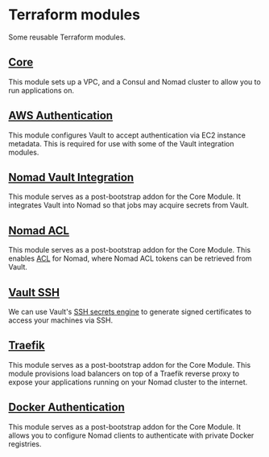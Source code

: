 # Terraform modules

Some reusable Terraform modules.

## [Core](modules/core)

This module sets up a VPC, and a Consul and Nomad cluster to allow you to run applications on.

## [AWS Authentication](modules/aws-auth)

This module configures Vault to accept authentication via EC2 instance metadata. This is required
for use with some of the Vault integration modules.

## [Nomad Vault Integration](modules/nomad-vault-integration)

This module serves as a post-bootstrap addon for the Core Module. It integrates Vault into Nomad
so that jobs may acquire secrets from Vault.

## [Nomad ACL](modules/nomad-acl)

This module serves as a post-bootstrap addon for the Core Module. This enables
[ACL](https://www.nomadproject.io/guides/acl.html) for Nomad, where Nomad ACL tokens can be
retrieved from Vault.

## [Vault SSH](modules/vault-ssh)

We can use Vault's
[SSH secrets engine](https://www.vaultproject.io/docs/secrets/ssh/signed-ssh-certificates.html) to
generate signed certificates to access your machines via SSH.

## [Traefik](modules/traefik)

This module serves as a post-bootstrap addon for the Core Module. This module provisions
load balancers on top of a Traefik reverse proxy to expose your applications running on your
Nomad cluster to the internet.

## [Docker Authentication](modules/docker-auth)

This module serves as a post-bootstrap addon for the Core Module. It allows you to configure Nomad
clients to authenticate with private Docker registries.
